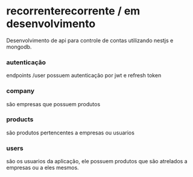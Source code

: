 # recorrenterecorrente / em desenvolvimento
Desenvolvimento de api para controle de contas utilizando nestjs e mongodb.

### autenticação
endpoints /user possuem autenticação por jwt e refresh token

### company
são empresas que possuem produtos

### products
são produtos pertencentes a empresas ou usuarios

### users
são os usuarios da aplicação, ele possuem produtos que são atrelados a empresas ou a eles mesmos.